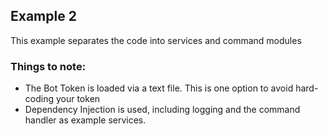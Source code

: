 ## Example 2

This example separates the code into services and command modules 
### Things to note:
- The Bot Token is loaded via a text file. This is one option to avoid hard-coding your token
- Dependency Injection is used, including logging and the command handler as example services.
